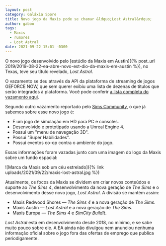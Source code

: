 ```yaml
---
layout: post
category: Galáxia Spore
title: Novo jogo da Maxis pode se chamar &ldquo;Lost Astral&rdquo;
author: gaboo
tags:
  - Maxis
  - rumores
  - Lost Astral
date: 2021-09-22 15:01 -0300
---
```

O novo jogo desenvolvido pelo [estúdio da Maxis em Austin]({% post_url 2019/2019-08-22-ea-abre-novo-est-dio-da-maxis-em-austin %}), no Texas, teve seu título revelado, _Lost Astral_.

O vazamento se deu através da API da plataforma de streaming de jogos GEFORCE NOW, que sem querer exibiu uma lista de dezenas de títulos que serão integrados à plataforma. Você pode conferir [a lista completa do vazamento aqui](https://gist.github.com/xPaw/6a42aafd3c9d19b3ceab2e90b5a37cd2).

Segundo outro vazamento reportado pelo [Sims Community](https://simscommunity.info/2021/07/24/breaking-first-details-about-maxis-new-simulation-game/), o que já sabemos sobre esse novo jogo é:

- É um jogo de simulação em HD para PC e consoles.
- Desenvolvido e prototipado usando a Unreal Engine 4.
- Possui um "menu de navegação 3D".
- Possui "Super Habilidades".
- Possui eventos co-op contra o ambiente do jogo.

Essas informações foram vazadas junto com uma imagem do logo da Maxis sobre um fundo espacial:

![Marca da Maxis sob um céu estrelado]({% link uploads/2021/09/22/maxis-lost-astral.jpg %})

Atualmente, os focos da Maxis se dividem em criar novos conteúdos e suporte ao _The Sims 4_, desenvolvimento da nova geração de _The Sims_ e o desenvolvimento desse novo jogo, _Lost Astral_. A divisão se mantém assim:

- Maxis Redwood Shores &mdash; _The Sims 4_ e a nova geração de _The Sims_.
- Maxis Austin &mdash; _Lost Astral_ e a nova geração de _The Sims_.
- Maxis Europa &mdash; _The Sims 4_ e _SimCity BuildIt_.

_Lost Astral_ está em desenvolvimento desde 2018, no mínimo, e se sabe muito pouco sobre ele. A EA ainda não divulgou nem anunciou nenhuma informação oficial sobre o jogo fora das ofertas de emprego que publica periodigamente.
